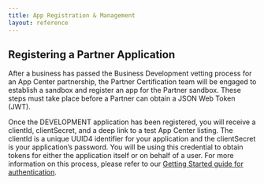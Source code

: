 ```yaml
---
title: App Registration & Management
layout: reference
---
```




##  Registering a Partner Application

After a business has passed the Business Development vetting process for an App Center partnership, the Partner Certification team will be engaged to establish a sandbox and register an app for the Partner sandbox.  These steps must take place before a Partner can obtain a JSON Web Token (JWT).

Once the DEVELOPMENT application has been registered, you will receive a clientId, clientSecret, and a deep link to a test App Center listing. The clientId is a unique UUID4 identifier for your application and the clientSecret is your application’s password. You will be using this credential to obtain tokens for either the application itself or on behalf of a user. For more information on this process, please refer to our [Getting Started guide for authentication](/api-reference/authentication/getting-started.html).

